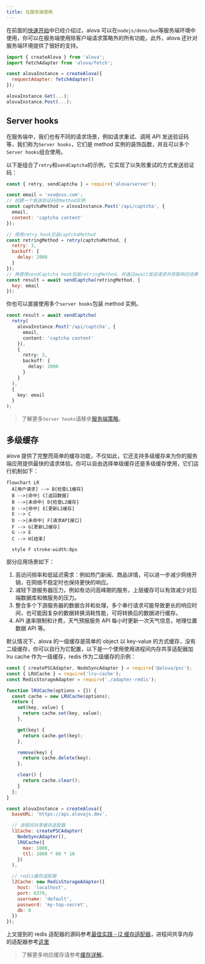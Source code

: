 ```yaml
---
title: 在服务端使用
---
```


在前面的[快速开始](/tutorial/getting-started/quick-start)中已经介绍过，alova 可以在`nodejs/deno/bun`等服务端环境中使用，你可以在服务端使用除客户端请求策略外的所有功能，此外，alova 还针对服务端环境提供了很好的支持。

```js
import { createAlova } from 'alova';
import fetchAdapter from 'alova/fetch';

const alovaInstance = createAlova({
  requestAdapter: fetchAdapter()
});

alovaInstance.Get(...);
alovaInstance.Post(...);
```

## Server hooks

在服务端中，我们也有不同的请求场景，例如请求重试、调用 API 发送验证码等，我们称为`Server hooks`，它们是 method 实例的装饰函数，并且可以多个`Server hooks`组合使用。

以下是组合了`retry`和`sendCaptcha`的示例，它实现了以失败重试的方式发送验证码：

```js
const { retry, sendCaptcha } = require('alova/server');

const email = 'xxx@xxx.com';
// 创建一个发送验证码的method实例
const captchaMethod = alovaInstance.Post('/api/captcha', {
  email,
  content: 'captcha content'
});

// 使用retry hook包装captchaMethod
const retringMethod = retry(captchaMethod, {
  retry: 3,
  backoff: {
    delay: 2000
  }
});
// 再使用sendCaptcha hook包装retringMethod，并通过await发送请求并获取响应结果
const result = await sendCaptcha(retringMethod, {
  key: email
});
```

你也可以直接使用多个`server hooks`包装 method 实例。

```ts
const result = await sendCaptcha(
  retry(
    alovaInstance.Post('/api/captcha', {
      email,
      content: 'captcha content'
    }),
    {
      retry: 3,
      backoff: {
        delay: 2000
      }
    }
  ),
  {
    key: email
  }
);
```

> 了解更多`Server hooks`请移步[服务端策略](/tutorial/server/strategy)。

## 多级缓存

alova 提供了完整而简单的缓存功能，不仅如此，它还支持多级缓存来为你的服务端应用提供最快的请求体验。你可以自由选择单级缓存还是多级缓存使用，它们运行机制如下：

```mermaid
flowchart LR
  A[用户请求] --> B{检查L1缓存}
  B -->|命中| C[返回数据]
  B -->|未命中| D{检查L2缓存}
  D -->|命中| E[更新L1缓存]
  E --> C
  D -->|未命中| F[请求API接口]
  F --> G[更新L2缓存]
  G --> E
  C --> H[结束]

  style F stroke-width:8px
```

部分应用场景如下：

1. 高访问频率和低延迟需求：例如热门新闻、商品详情，可以进一步减少网络开销，在网络不稳定时也保持更快的响应。
2. 减轻下游服务器压力，例如有访问高峰期的服务，上层缓存可以有效减少对后端数据库和微服务的压力。
3. 整合多个下游服务器的数据合并和处理，多个串行请求可能导致更长的响应时间，也可能因复杂的数据转换消耗性能，可将转换后的数据进行缓存。
4. API 速率限制和计费，天气预报服务 API 每小时更新一次天气信息，地理位置数据 API 等。

默认情况下，alova 的一级缓存是简单的 object 以 key-value 的方式缓存，没有二级缓存，你可以自行为它配置，以下是一个使用使用进程间内存共享适配器加 lru cache 作为一级缓存，redis 作为二级缓存的示例：

```js
const { createPSCAdapter, NodeSyncAdapter } = require('@alova/psc');
const { LRUCache } = require('lru-cache');
const RedisStorageAdapter = require('./adapter-redis');

function lRUCache(options = {}) {
  const cache = new LRUCache(options);
  return {
    set(key, value) {
      return cache.set(key, value);
    },

    get(key) {
      return cache.get(key);
    },

    remove(key) {
      return cache.delete(key);
    },

    clear() {
      return cache.clear();
    }
  };
}

const alovaInstance = createAlova({
  baseURL: 'https://api.alovajs.dev',

  // 进程间共享缓存适配器
  l1Cache: createPSCAdapter(
    NodeSyncAdapter(),
    lRUCache({
      max: 1000,
      ttl: 1000 * 60 * 10
    })
  ),

  // redis缓存适配器
  l2Cache: new RedisStorageAdapter({
    host: 'localhost',
    port: 6379,
    username: 'default',
    password: 'my-top-secret',
    db: 0
  })
});
```

上文提到的 redis 适配器的源码参考[最佳实践 - l2 缓存适配器](/tutorial/project/best-practice/l2-storage)，进程间共享内存的适配器参考[这里](/resource/storage-adapter/psc)

> 了解更多响应缓存请参考[缓存详解](/tutorial/cache/mode)。
